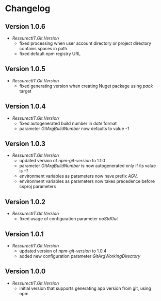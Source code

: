 # Changelog

## Version 1.0.6
- *RessurectIT.Git.Version*
    - fixed processing when user account directory or project directory contains spaces in path
    - fixed default npm registry URL

## Version 1.0.5
- *RessurectIT.Git.Version*
    - fixed generating version when creating Nuget package using *pack* target

## Version 1.0.4
- *RessurectIT.Git.Version*
    - fixed autogenerated build number in *date* format
    - parameter *GitArgBuildNumber* now defaults to value *-1*

## Version 1.0.3
- *RessurectIT.Git.Version*
    - updated version of *npm-git-version* to 1.1.0
    - parameter *GitArgBuildNumber* is now autogenerated only if its value is *-1*
    - environment variables as parameters now have prefix *AGV_*
    - environment variables as parameters now takes precedence before csproj parameters

## Version 1.0.2
- *RessurectIT.Git.Version*
    - fixed usage of configuration parameter *noStdOut*

## Version 1.0.1
- *RessurectIT.Git.Version*
    - updated version of *npm-git-version* to 1.0.4
    - added new configuration parameter *GitArgWorkingDirectory*

## Version 1.0.0
- *RessurectIT.Git.Version*
    - initial version that supports generating app version from git, using npm
